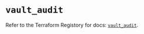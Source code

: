 # `vault_audit`

Refer to the Terraform Registory for docs: [`vault_audit`](https://registry.terraform.io/providers/hashicorp/vault/3.15.0/docs/resources/audit).
